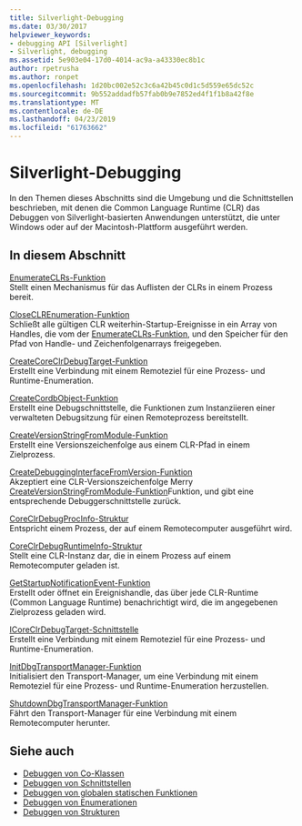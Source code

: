 ```yaml
---
title: Silverlight-Debugging
ms.date: 03/30/2017
helpviewer_keywords:
- debugging API [Silverlight]
- Silverlight, debugging
ms.assetid: 5e903e04-17d0-4014-ac9a-a43330ec8b1c
author: rpetrusha
ms.author: ronpet
ms.openlocfilehash: 1d20bc002e52c3c6a42b45c0d1c5d559e65dc52c
ms.sourcegitcommit: 9b552addadfb57fab0b9e7852ed4f1f1b8a42f8e
ms.translationtype: MT
ms.contentlocale: de-DE
ms.lasthandoff: 04/23/2019
ms.locfileid: "61763662"
---
```

# <a name="silverlight-debugging"></a>Silverlight-Debugging
In den Themen dieses Abschnitts sind die Umgebung und die Schnittstellen beschrieben, mit denen die Common Language Runtime (CLR) das Debuggen von Silverlight-basierten Anwendungen unterstützt, die unter Windows oder auf der Macintosh-Plattform ausgeführt werden.  
  
## <a name="in-this-section"></a>In diesem Abschnitt  
 [EnumerateCLRs-Funktion](../../../../docs/framework/unmanaged-api/debugging/enumerateclrs-function.md)  
 Stellt einen Mechanismus für das Auflisten der CLRs in einem Prozess bereit.  
  
 [CloseCLREnumeration-Funktion](../../../../docs/framework/unmanaged-api/debugging/closeclrenumeration-function.md)  
 Schließt alle gültigen CLR weiterhin-Startup-Ereignisse in ein Array von Handles, die vom der [EnumerateCLRs-Funktion](../../../../docs/framework/unmanaged-api/debugging/enumerateclrs-function.md), und den Speicher für den Pfad von Handle- und Zeichenfolgenarrays freigegeben.  
  
 [CreateCoreClrDebugTarget-Funktion](../../../../docs/framework/unmanaged-api/debugging/createcoreclrdebugtarget-function.md)  
 Erstellt eine Verbindung mit einem Remoteziel für eine Prozess- und Runtime-Enumeration.  
  
 [CreateCordbObject-Funktion](../../../../docs/framework/unmanaged-api/debugging/createcordbobject-function.md)  
 Erstellt eine Debugschnittstelle, die Funktionen zum Instanziieren einer verwalteten Debugsitzung für einen Remoteprozess bereitstellt.  
  
 [CreateVersionStringFromModule-Funktion](../../../../docs/framework/unmanaged-api/debugging/createversionstringfrommodule-function.md)  
 Erstellt eine Versionszeichenfolge aus einem CLR-Pfad in einem Zielprozess.  
  
 [CreateDebuggingInterfaceFromVersion-Funktion](../../../../docs/framework/unmanaged-api/debugging/createdebugginginterfacefromversion-function-for-silverlight.md)  
 Akzeptiert eine CLR-Versionszeichenfolge Merry [CreateVersionStringFromModule-Funktion](../../../../docs/framework/unmanaged-api/debugging/createversionstringfrommodule-function.md)Funktion, und gibt eine entsprechende Debuggerschnittstelle zurück.  
  
 [CoreClrDebugProcInfo-Struktur](../../../../docs/framework/unmanaged-api/debugging/coreclrdebugprocinfo-structure.md)  
 Entspricht einem Prozess, der auf einem Remotecomputer ausgeführt wird.  
  
 [CoreClrDebugRuntimeInfo-Struktur](../../../../docs/framework/unmanaged-api/debugging/coreclrdebugruntimeinfo-structure.md)  
 Stellt eine CLR-Instanz dar, die in einem Prozess auf einem Remotecomputer geladen ist.  
  
 [GetStartupNotificationEvent-Funktion](../../../../docs/framework/unmanaged-api/debugging/getstartupnotificationevent-function.md)  
 Erstellt oder öffnet ein Ereignishandle, das über jede CLR-Runtime (Common Language Runtime) benachrichtigt wird, die im angegebenen Zielprozess geladen wird.  
  
 [ICoreClrDebugTarget-Schnittstelle](../../../../docs/framework/unmanaged-api/debugging/icoreclrdebugtarget-interface.md)  
 Erstellt eine Verbindung mit einem Remoteziel für eine Prozess- und Runtime-Enumeration.  
  
 [InitDbgTransportManager-Funktion](../../../../docs/framework/unmanaged-api/debugging/initdbgtransportmanager-function.md)  
 Initialisiert den Transport-Manager, um eine Verbindung mit einem Remoteziel für eine Prozess- und Runtime-Enumeration herzustellen.  
  
 [ShutdownDbgTransportManager-Funktion](../../../../docs/framework/unmanaged-api/debugging/shutdowndbgtransportmanager-function.md)  
 Fährt den Transport-Manager für eine Verbindung mit einem Remotecomputer herunter.  
  
## <a name="see-also"></a>Siehe auch

- [Debuggen von Co-Klassen](../../../../docs/framework/unmanaged-api/debugging/debugging-coclasses.md)
- [Debuggen von Schnittstellen](../../../../docs/framework/unmanaged-api/debugging/debugging-interfaces.md)
- [Debuggen von globalen statischen Funktionen](../../../../docs/framework/unmanaged-api/debugging/debugging-global-static-functions.md)
- [Debuggen von Enumerationen](../../../../docs/framework/unmanaged-api/debugging/debugging-enumerations.md)
- [Debuggen von Strukturen](../../../../docs/framework/unmanaged-api/debugging/debugging-structures.md)
